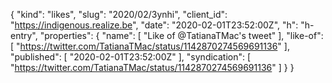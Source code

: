 {
  "kind": "likes",
  "slug": "2020/02/3ynhi",
  "client_id": "https://indigenous.realize.be",
  "date": "2020-02-01T23:52:00Z",
  "h": "h-entry",
  "properties": {
    "name": [
      "Like of @TatianaTMac's tweet"
    ],
    "like-of": [
      "https://twitter.com/TatianaTMac/status/1142870274569691136"
    ],
    "published": [
      "2020-02-01T23:52:00Z"
    ],
    "syndication": [
      "https://twitter.com/TatianaTMac/status/1142870274569691136"
    ]
  }
}
